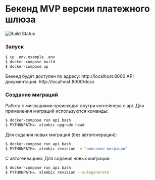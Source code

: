 # Бекенд MVP версии платежного шлюза
![Build Status](https://github.com/no-thankyou/payment_service/actions/workflows/github-actions.yml/badge.svg?branch=master)

### Запуск
```bash
$ cp .env.example .env
$ docker-compose build
$ docker-compose up
```

Бекенд будет доступен по адресу: http://localhost:8000
API документация: http://localhost:8000/docs

### Создание миграций
Работа с миграциями происходит внутри контейнера с api. Для применения миграций используются команды:
```bash
$ docker-compose run api bash
$ PYTHONPATH=. alembic upgrade head
```

Для содания новых миграций (без автогенерации):
```bash
$ docker-compose run api bash
$ PYTHONPATH=. alembic revision -m "описание миграции"
```
С автогенеацией:
Для содания новых миграций:
```bash
$ docker-compose run api bash
$ PYTHONPATH=. alembic revision --autogenerate
```
